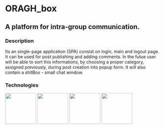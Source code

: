  <h1> ORAGH_box </h1>
<h2> A platform for intra-group communication. </h2>

<h3> Description </h3>
Its an single-page application (SPA) consist on login, main and logout page. 
It can be used for post publishing and adding comments. In the futue user will be able to sort this informations, by choosing a proper category, assigned previously, during post creation into popup form. It will also contain a shitBox - small chat window.

<h3>Technologies</h3>
<img width="100px" height="100px" src="https://upload.wikimedia.org/wikipedia/commons/thumb/a/a7/React-icon.svg/512px-React-icon.svg.png">
<img width="100px" height="100px" src="https://cdn0.iconfinder.com/data/icons/HTML5/512/HTML_Logo.png">
<img width="100px" height="100px" src="https://upload.wikimedia.org/wikipedia/commons/thumb/9/96/Sass_Logo_Color.svg/2000px-Sass_Logo_Color.svg.png">
<img width="100px" height="100px"  src="https://raw.githubusercontent.com/webpack/media/master/logo/icon-square-big.png">


